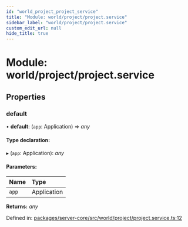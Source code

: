 ```yaml
---
id: "world_project_project_service"
title: "Module: world/project/project.service"
sidebar_label: "world/project/project.service"
custom_edit_url: null
hide_title: true
---
```


# Module: world/project/project.service

## Properties

### default

• **default**: (`app`: Application) => *any*

#### Type declaration:

▸ (`app`: Application): *any*

#### Parameters:

Name | Type |
:------ | :------ |
`app` | Application |

**Returns:** *any*

Defined in: [packages/server-core/src/world/project/project.service.ts:12](https://github.com/xr3ngine/xr3ngine/blob/77d12cea0/packages/server-core/src/world/project/project.service.ts#L12)
